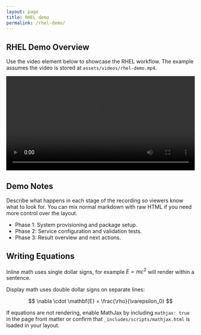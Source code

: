 ```yaml
---
layout: page
title: RHEL demo
permalink: /rhel-demo/
---
```


## RHEL Demo Overview

Use the video element below to showcase the RHEL workflow. The example assumes the video is stored at `assets/videos/rhel-demo.mp4`.

<video controls preload="metadata" style="width: 100%; max-width: 960px;">
  <source src="/assets/videos/rhel-demo.mp4" type="video/mp4">
  Your browser does not support the video tag.
</video>

## Demo Notes

Describe what happens in each stage of the recording so viewers know what to look for. You can mix normal markdown with raw HTML if you need more control over the layout.

- Phase 1: System provisioning and package setup.
- Phase 2: Service configuration and validation tests.
- Phase 3: Result overview and next actions.

## Writing Equations

Inline math uses single dollar signs, for example $E = mc^2$ will render within a sentence.

Display math uses double dollar signs on separate lines:

$$
\nabla \cdot \mathbf{E} = \frac{\rho}{\varepsilon_0}
$$

If equations are not rendering, enable MathJax by including `mathjax: true` in the page front matter or confirm that `_includes/scripts/mathjax.html` is loaded in your layout.
